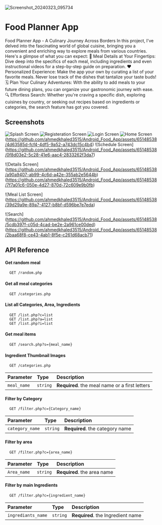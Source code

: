 ![Screenshot_20240323_095734](https://github.com/ahmedkhaled3515/Android_Food_App/assets/65148538/bb4dfba4-e675-4b15-a643-68e44fa23197)
# Food Planner App
Food Planner App - A Culinary Journey Across Borders
In this project, I've delved into the fascinating world of global cuisine, bringing you a convenient and enriching way to explore meals from various countries. Here's a glimpse of what you can expect:
📱 Meal Details at Your Fingertips: Dive deep into the specifics of each meal, including ingredients and even instructional videos for a step-by-step guide on preparation.
❤️ Personalized Experience: Make the app your own by curating a list of your favorite meals. Never lose track of the dishes that tantalize your taste buds!
🗓️ Plan Your Culinary Adventures: With the ability to add meals to your future dining plans, you can organize your gastronomic journey with ease.
🔍 Effortless Search: Whether you're craving a specific dish, exploring cuisines by country, or seeking out recipes based on ingredients or categories, the search feature has got you covered.

## Screenshots
![Splash Screen](https://github.com/ahmedkhaled3515/Android_Food_App/assets/65148538/454acc4e-0f9b-46e3-a697-2f2f48872ab7)
![Registeration Screen](https://github.com/ahmedkhaled3515/Android_Food_App/assets/65148538/dec5d3e2-fde2-4b44-83fc-b0fab08f9e2d)
![Login Screen](https://github.com/ahmedkhaled3515/Android_Food_App/assets/65148538/bdf1c327-477c-41d2-a46e-0e0526c3a89e)
![Home Screen](https://github.com/ahmedkhaled3515/Android_Food_App/assets/65148538/f4339b7c-1f7b-49a7-9df5-352af55bd60d)
(https://github.com/ahmedkhaled3515/Android_Food_App/assets/65148538/4d63585d-fcf4-4df5-9a52-a743dc15c4b4)
![Schedule Screen]
(https://github.com/ahmedkhaled3515/Android_Food_App/assets/65148538/0f8d03e2-5c28-41e6-aac4-2833262f3da7)

![Details Screen]
(https://github.com/ahmedkhaled3515/Android_Food_App/assets/65148538/a90a9407-ab99-4c6d-a42e-355ab2e5644b)
(https://github.com/ahmedkhaled3515/Android_Food_App/assets/65148538/7f7a01c6-050e-4d27-870d-72c609e9b0fb)

![Meal List Screen]
(https://github.com/ahmedkhaled3515/Android_Food_App/assets/65148538/39d29a9e-89a7-4127-b8bf-d596be7e7eda)

![Search]
(https://github.com/ahmedkhaled3515/Android_Food_App/assets/65148538/5cdb397f-c05d-4cad-be2e-2a961ce00ded)
(https://github.com/ahmedkhaled3515/Android_Food_App/assets/65148538/2baa68f8-ce43-4ab1-8f5e-c261d68acb71)
## API Reference



#### Get random meal
```https:www.themealdb.com/api/json/v1/1/
  GET /random.php
```
#### Get all meal categories
```https:www.themealdb.com/api/json/v1/1/
  GET /categories.php
```
#### List all Categories, Area, Ingredients
```https:www.themealdb.com/api/json/v1/1/
  GET /list.php?c=list
  GET /list.php?a=list
  GET /list.php?i=list
```
#### Get meal items
```https:www.themealdb.com/api/json/v1/1/
  GET /search.php?s={meal_name}
```
#### Ingredient Thumbnail Images
```https:www.themealdb.com/images/ingredients/Lime.png
  GET /categories.php
```

| Parameter | Type     | Description                |
| :-------- | :------- | :------------------------- |
| `meal_name` | `string` | **Required**. the meal name or a first letters |

#### Filter by Category
```https:www.themealdb.com/api/json/v1/1/
  GET /filter.php?c={Category_name}
```
| Parameter | Type     | Description                |
| :-------- | :------- | :------------------------- |
| `category_name` | `string` | **Required**. the category name|

#### Filter by area
```https:www.themealdb.com/api/json/v1/1/
  GET /filter.php?c={area_name}
```
| Parameter | Type     | Description                |
| :-------- | :------- | :------------------------- |
| `Area_name` | `string` | **Required**. the area name|

#### Filter by main Ingredients
```https:www.themealdb.com/api/json/v1/1/
  GET /filter.php?c={ingredient_name}
```
| Parameter | Type     | Description                |
| :-------- | :------- | :------------------------- |
| `ingrediants_name` | `string` | **Required**. the Ingredient name|



